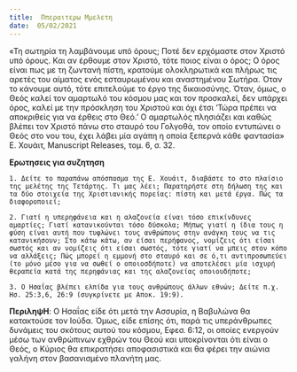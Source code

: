```yaml
---
title:  Ππεραιτερω Μμελετη
date:  05/02/2021
---
```


«Τη σωτηρία τη λαμβάνουμε υπό όρους; Ποτέ δεν ερχόμαστε στον Χριστό υπό όρους. Και αν έρθουμε στον Χριστό, τότε ποιος είναι ο όρος; Ο όρος είναι πως με τη ζωντανή πίστη, κρατούμε ολοκληρωτικά και πλήρως τις αρετές του αίματος ενός εσταυρωμένου και αναστημένου Σωτήρα. Όταν το κάνουμε αυτό, τότε επιτελούμε το έργο της δικαιοσύνης. Όταν, όμως, ο Θεός καλεί τον αμαρτωλό του κόσμου μας και τον προσκαλεί, δεν υπάρχει όρος, καλεί με την πρόσκληση του Χριστού και όχι έτσι ‘Τώρα πρέπει να αποκριθείς για να έρθεις στο Θεό.’ Ο αμαρτωλός πλησιάζει και καθώς βλέπει τον Χριστό πάνω στο σταυρό του Γολγοθά, τον οποίο εντυπώνει ο Θεός στο νου του, έχει λάβει μία αγάπη η οποία ξεπερνά κάθε φαντασία» Ε. Χουάιτ, Manuscript Releases, τομ. 6, σ. 32.

**Ερωτησεις για συζητηση**

`1.	Δείτε το παραπάνω απόσπασμα της Ε. Χουάιτ, διαβάστε το στο πλαίσιο της μελέτης της Τετάρτης. Τι μας λέει; Παρατηρήστε στη δήλωση της και τα δύο στοιχεία της Χριστιανικής πορείας: πίστη και μετά έργα. Πώς τα διαφοροποιεί;`

`2.	Γιατί η υπερηφάνεια και η αλαζονεία είναι τόσο επικίνδυνες αμαρτίες; Γιατί κατανικούνται τόσο δύσκολα; Μήπως γιατί η ίδια τους η φύση είναι αυτή που τυφλώνει τους ανθρώπους στην ανάγκη τους να τις κατανικήσουν; Στο κάτω κάτω, αν είσαι περήφανος, νομίζεις ότι είσαι σωστός και αν νομίζεις ότι είσαι σωστός, τότε γιατί να μπεις στον κόπο να αλλάξεις; Πώς μπορεί η εμμονή στο σταυρό και σε ό,τι αντιπροσωπεύει (το μόνο μέσο για να σωθεί ο οποιοσδήποτε) να αποτελέσει μία ισχυρή θεραπεία κατά της περηφάνιας και της αλαζονείας οποιουδήποτε;`

`3.	Ο Ησαΐας βλέπει ελπίδα για τους ανθρώπους άλλων εθνών; Δείτε π.χ. Ησ. 25:3,6, 26:9 (συγκρίνετε με Αποκ. 19:9).`

**ΠεριληψΗ**: Ο Ησαΐας είδε ότι μετά την Ασσυρία, η Βαβυλώνα θα κατακτούσε τον Ιούδα. Όμως, είδε επίσης ότι, παρά τις υπεράνθρωπες δυνάμεις του σκότους αυτού του κόσμου, Εφεσ. 6:12, οι οποίες ενεργούν μέσω των ανθρώπινων εχθρών του Θεού και υποκρίνονται ότι είναι ο Θεός, ο Κύριος θα επικρατήσει αποφασιστικά και θα φέρει την αιώνια γαλήνη στον βασανισμένο πλανήτη μας.